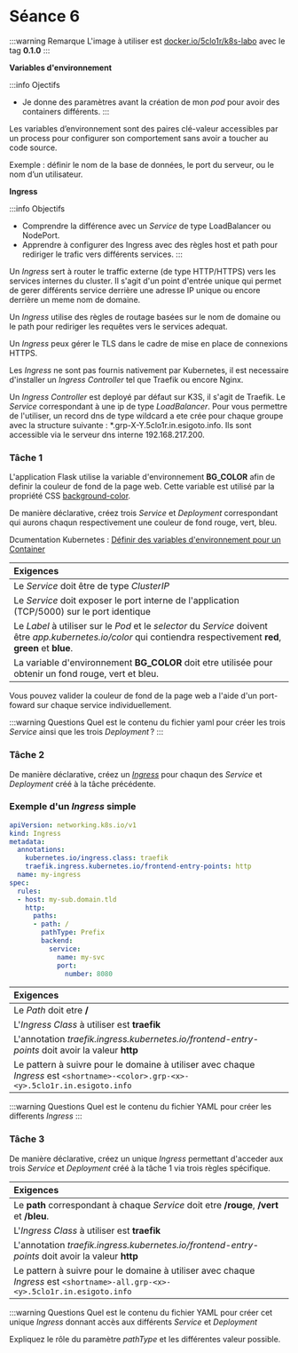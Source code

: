 # Séance 6

:::warning Remarque
L'image à utiliser est [docker.io/5clo1r/k8s-labo](docker.io/5clo1r/k8s-labo) avec le tag **0.1.0**
:::

**Variables d'environnement**

:::info Ojectifs
- Je donne des paramètres avant la création de mon _pod_ pour avoir des containers différents.
:::

Les variables d’environnement sont des paires clé-valeur accessibles par un process pour configurer son comportement sans avoir a toucher au code source.

Exemple : définir le nom de la base de données, le port du serveur, ou le nom d’un utilisateur.

**Ingress**

:::info Objectifs
- Comprendre la différence avec un _Service_ de type LoadBalancer ou NodePort.
- Apprendre à configurer des Ingress avec des règles host et path pour rediriger le trafic vers différents services.
:::

Un _Ingress_ sert à router le traffic externe (de type HTTP/HTTPS) vers les services internes du cluster. Il s'agit d'un point d'entrée unique qui permet de gerer différents service derrière une adresse IP unique ou encore derrière un meme nom de domaine.

Un _Ingress_ utilise des règles de routage basées sur le nom de domaine ou le path pour rediriger les requêtes vers le services adequat.

Un _Ingress_ peux gérer le TLS dans le cadre de mise en place de connexions HTTPS.

Les _Ingress_ ne sont pas fournis nativement par Kubernetes, il est necessaire d'installer un _Ingress Controller_ tel que Traefik ou encore Nginx.

Un _Ingress Controller_ est deployé par défaut sur K3S, il s'agit de Traefik. Le _Service_ correspondant à une ip de type _LoadBalancer_. Pour vous permettre de l'utiliser, un record dns de type wildcard a ete crée pour chaque groupe avec la structure suivante : *.grp-X-Y.5clo1r.in.esigoto.info. Ils sont accessible via le serveur dns interne 192.168.217.200.

### Tâche 1

L'application Flask utilise la variable d'environnement **BG_COLOR** afin de definir la couleur de fond de la page web. Cette variable est utilisé par la propriété CSS [background-color](https://www.w3schools.com/cssref/pr_background-color.php).

De manière déclarative, créez trois _Service_ et _Deployment_ correspondant qui aurons chaqun respectivement une couleur de fond rouge, vert, bleu.

Dcumentation Kubernetes : [Définir des variables d'environnement pour un Container](https://kubernetes.io/docs/tasks/inject-data-application/define-environment-variable-container/)

|**Exigences**
|:--
|Le _Service_ doit être de type _ClusterIP_
|Le _Service_ doit exposer le port interne de l'application (TCP/5000) sur le port identique
|Le _Label_ à utiliser sur le _Pod_ et le _selector_ du _Service_ doivent être *app.kubernetes.io/color* qui contiendra respectivement **red**, **green** et **blue**.
|La variable d'environnement **BG_COLOR** doit etre utilisée pour obtenir un fond rouge, vert et bleu.

Vous pouvez valider la couleur de fond de la page web a l'aide d'un port-foward sur chaque service individuellement.

:::warning Questions
Quel est le contenu du fichier yaml pour créer les trois _Service_ ainsi que les trois _Deployment_ ?
:::

### Tâche 2

De manière déclarative, créez un [_Ingress_](https://kubernetes.io/docs/concepts/services-networking/ingress/) pour chaqun des _Service_ et _Deployment_ créé à la tâche précédente.

### Exemple d'un _Ingress_ simple

```yaml
apiVersion: networking.k8s.io/v1
kind: Ingress
metadata:
  annotations:
    kubernetes.io/ingress.class: traefik
    traefik.ingress.kubernetes.io/frontend-entry-points: http
  name: my-ingress
spec:
  rules:
  - host: my-sub.domain.tld
    http:
      paths:
      - path: /
        pathType: Prefix
        backend:
          service:
            name: my-svc
            port:
              number: 8080
```

|**Exigences**
|:--
|Le _Path_ doit etre **/**
|L'_Ingress Class_ à utiliser est **traefik**
|L'annotation _traefik.ingress.kubernetes.io/frontend-entry-points_ doit avoir la valeur **http**
|Le pattern à suivre pour le domaine à utiliser avec chaque _Ingress_ est ```<shortname>-<color>.grp-<x>-<y>.5clo1r.in.esigoto.info```

:::warning Questions
Quel est le contenu du fichier YAML pour créer les differents _Ingress_
:::


### Tâche 3

De manière déclarative, créez un unique _Ingress_ permettant d'acceder aux trois _Service_ et _Deployment_ créé à la tâche 1 via trois règles spécifique.

|**Exigences**
|:--
|Le **path** correspondant à chaque _Service_ doit etre **/rouge**, **/vert** et **/bleu**.
|L'_Ingress Class_ à utiliser est **traefik**
|L'annotation _traefik.ingress.kubernetes.io/frontend-entry-points_ doit avoir la valeur **http**
|Le pattern à suivre pour le domaine à utiliser avec chaque _Ingress_ est ```<shortname>-all.grp-<x>-<y>.5clo1r.in.esigoto.info```

:::warning Questions
Quel est le contenu du fichier YAML pour créer cet unique _Ingress_ donnant accès aux différents _Service_ et _Deployment_

Expliquez le rôle du paramètre _pathType_ et les différentes valeur possible.
